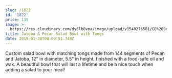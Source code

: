 ```yaml
---
slug: /1822
id: '1822'
price: 135
image: >-
  https://res.cloudinary.com/dy6lb8vna/image/upload/v1548276581/GB%20Bowlworks%20Gallery/DSC_3192a.jpg
title: Jatoba & Pecan Salad Bowl with Tongs
date: 2019-01-30T00:09:51.748Z
---
```

Custom salad bowl with matching tongs made from 144 segments of Pecan and Jatoba, 12" in diameter, 5.5" in height, finished with a food-safe oil and wax. A beautiful bowl that will last a lifetime and be a nice touch when adding a salad to your meal!
